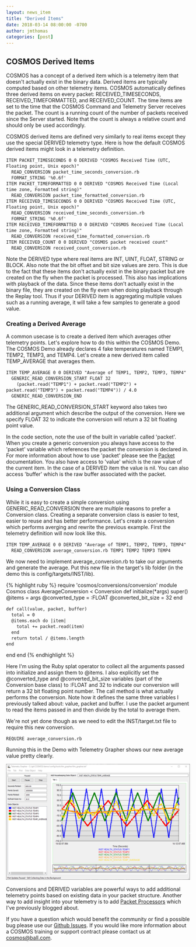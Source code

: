 ```yaml
---
layout: news_item
title: "Derived Items"
date: 2018-03-14 08:00:00 -0700
author: jmthomas
categories: [post]
---
```


## COSMOS Derived Items

COSMOS has a concept of a derived item which is a telemetry item that doesn't actually exist in the binary data. Derived items are typically computed based on other telemetry items. COSMOS automatically defines three derived items on every packet: RECEIVED_TIMESECONDS, RECEIVED_TIMEFORMATTED, and RECEIVED_COUNT. The time items are set to the time that the COSMOS Command and Telemetry Server receives the packet. The count is a running count of the number of packets received since the Server started. Note that the count is always a relative count and should only be used accordingly.

COSMOS derived items are defined very similarly to real items except they use the special DERIVED telemetry type. Here is how the default COSMOS derived items might look in a telemetry definition.

```
ITEM PACKET_TIMESECONDS 0 0 DERIVED "COSMOS Received Time (UTC, Floating point, Unix epoch)"
  READ_CONVERSION packet_time_seconds_conversion.rb
  FORMAT_STRING '%0.6f'
ITEM PACKET_TIMEFORMATTED 0 0 DERIVED "COSMOS Received Time (Local time zone, Formatted string)"
  READ_CONVERSION packet_time_formatted_conversion.rb
ITEM RECEIVED_TIMESECONDS 0 0 DERIVED "COSMOS Received Time (UTC, Floating point, Unix epoch)"
  READ_CONVERSION received_time_seconds_conversion.rb
  FORMAT_STRING '%0.6f'
ITEM RECEIVED_TIMEFORMATTED 0 0 DERIVED "COSMOS Received Time (Local time zone, Formatted string)"
  READ_CONVERSION received_time_formatted_conversion.rb
ITEM RECEIVED_COUNT 0 0 DERIVED "COSMOS packet received count"
  READ_CONVERSION received_count_conversion.rb
```

Note the DERIVED type where real items are INT, UINT, FLOAT, STRING or BLOCK. Also note that the bit offset and bit size values are zero. This is due to the fact that these items don't actually exist in the binary packet but are created on the fly when the packet is processed. This also has implications with playback of the data. Since these items don't actually exist in the binary file, they are created on the fly even when doing playback through the Replay tool. Thus if your DERIVED item is aggregating multiple values such as a running average, it will take a few samples to generate a good value.

### Creating a Derived Average

A common usecase is to create a derived item which averages other telemetry points. Let's explore how to do this within the COSMOS Demo. The COSMOS Demo already declares 4 fake temperatures named TEMP1, TEMP2, TEMP3, and TEMP4. Let's create a new derived item called TEMP_AVERAGE that averages them.

```
ITEM TEMP_AVERAGE 0 0 DERIVED "Average of TEMP1, TEMP2, TEMP3, TEMP4"
  GENERIC_READ_CONVERSION_START FLOAT 32
    (packet.read("TEMP1") + packet.read("TEMP2") + packet.read("TEMP3") + packet.read("TEMP4")) / 4.0
  GENERIC_READ_CONVERSION_END
```

The GENERIC_READ_CONVERSION_START keyword also takes two additional argument which describe the output of the conversion. Here we specify FLOAT 32 to indicate the conversion will return a 32 bit floating point value.

In the code section, note the use of the built in variable called 'packet'. When you create a generic conversion you always have access to the 'packet' variable which references the packet the conversion is declared in. For more information about how to use 'packet' please see the [Packet](/docs/v4/packet-class/) documentation. You also have access to 'value' which is the raw value of the current item. In the case of a DERIVED item the value is nil. You can also access 'buffer' which is the raw buffer associated with the packet.

### Using a Conversion Class

While it is easy to create a simple conversion using GENERIC_READ_CONVERSION there are multiple reasons to prefer a Conversion class. Creating a separate conversion class is easier to test, easier to reuse and has better performance. Let's create a conversion which performs averging and rewrite the previous example. First the telemetry definition will now look like this.

```
ITEM TEMP_AVERAGE 0 0 DERIVED "Average of TEMP1, TEMP2, TEMP3, TEMP4"
  READ_CONVERSION average_conversion.rb TEMP1 TEMP2 TEMP3 TEMP4
```

We now need to implement average_conversion.rb to take our arguments and generate the average. Put this new file in the target's lib folder (in the demo this is config/targets/INST/lib).

{% highlight ruby %}
require 'cosmos/conversions/conversion'
module Cosmos
class AverageConversion < Conversion
def initialize(\*args)
super()
@items = args
@converted_type = :FLOAT
@converted_bit_size = 32
end

    def call(value, packet, buffer)
      total = 0
      @items.each do |item|
        total += packet.read(item)
      end
      return total / @items.length
    end

end
end
{% endhighlight %}

Here I'm using the Ruby splat operator to collect all the arguments passed into initialize and assign them to @items. I also explicitly set the @converted_type and @converted_bit_size variables (part of the Conversion base class) to :FLOAT and 32 to indicate our conversion will return a 32 bit floating point number. The call method is what actually performs the conversion. Note how it defines the same three variables I previously talked about: value, packet and buffer. I use the packet argument to read the items passed in and then divide by the total to average them.

We're not yet done though as we need to edit the INST/target.txt file to require this new conversion.

```
REQUIRE average_conversion.rb
```

Running this in the Demo with Telemetry Grapher shows our new average value pretty clearly.

![Tlm Grapher Derived](/img/2018_03_14_tlm_grapher_derived.png)

Conversions and DERIVED variables are powerful ways to add additional telemetry points based on existing data in your packet structure. Another way to add insight into your telemetry is to add [Packet Processors](/news/2017/05/08/packet_processors/) which I've previously blogged about.

If you have a question which would benefit the community or find a possible bug please use our [Github Issues](https://github.com/BallAerospace/COSMOS/issues). If you would like more information about a COSMOS training or support contract please contact us at <cosmos@ball.com>.
